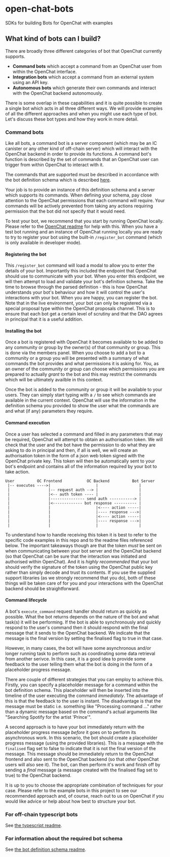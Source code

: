 # open-chat-bots

SDKs for building Bots for OpenChat with examples

## What kind of bots can I build?

There are broadly three different categories of bot that OpenChat currently supports.

- **Command bots** which accept a command from an OpenChat user from within the OpenChat interface.
- **Integration bots** which accept a command from an external system using an API key.
- **Autonomous bots** which generate their own commands and interact with the OpenChat backend autonomously.

There is some overlap in these capabilities and it is quite possible to create a single bot which acts in all three different ways. We will provide examples of all the different approaches and when you might use each type of bot. Let's discuss these bot types and how they work in more detail.

### Command bots

Like all bots, a command bot is a server component (which may be an IC canister or any other kind of off-chain server) which will interact with the OpenChat backend in order to provide its functions. A command bot's function is described by the set of commands that an OpenChat user can trigger from within OpenChat to interact with it.

The commands that are supported must be described in accordance with the bot definition schema which is described [here](./schema/README.md).

Your job is to provide an instance of this definition schema and a server which supports its commands. When defining your schema, pay close attention to the OpenChat permissions that each command will require. Your commands will be actively prevented from taking any actions requiring permission that the bot did not specify that it would need.

To test your bot, we recommend that you start by running OpenChat locally. Please refer to the [OpenChat readme](https://github.com/open-chat-labs/open-chat/blob/master/README.md) for help with this. When you have a test bot running and an instance of OpenChat running locally you are ready to try to register your bot using the built-in `/register_bot` command (which is only available in developer mode).

#### Registering the bot

This `/register_bot` command will load a modal to allow you to enter the details of your bot. Importantly this included the endpoint that OpenChat should use to communicate with your bot. When you enter this endpoint, we will then attempt to load and validate your bot's definition schema. Take the time to browse through the parsed definition - this is how OpenChat understands your bot's behaviour and how it will control the user's interactions with your bot. When you are happy, you can register the bot. Note that in the live environment, your bot can only be registered via a special proposal type within the OpenChat proposals channel. This is to ensure that each bot get a certain level of scrutiny and that the DAO agrees in principal that it is a useful addition.

#### Installing the bot

Once a bot is registered with OpenChat it becomes available to be added to any community or group by the owner(s) of that community or group. This is done via the members panel. When you choose to add a bot to a community or a group you will be presented with a summary of what commands the bot provides and what permissions it is asking for. You, as an owner of the community or group can choose which permissions you are prepared to actually _grant_ to the bot and this may restrict the commands which will be ultimately availble in this context.

Once the bot is added to the community or group it will be available to your users. They can simply start typing with a `/` to see which commands are available in the current context. OpenChat will use the information in the definition schema you provided to show the user what the commands are and what (if any) parameters they require.

#### Command execution

Once a user has selected a command and filled in any parameters that may be required, OpenChat will attempt to obtain an authorisation token. We will check that the user and the bot have the permission to do what they are asking to do in principal and then, if all is well, we will create an authorisation token in the form of a json web token signed with the OpenChat private key. This token will then be automatically sent to your bot's endpoint and contains all of the information required by your bot to take action.

```
User          OC Frontend           OC Backend          Bot Server
 |-- executes ---->|                    |                  |
 |                 |-- request auth --> |                  |
 |                 |<-- auth token ---- |                  |
 |                 |--------------- send auth -----------> |
 |                 |<------------- bot response ---------- |
 |                 |                    |<---- action -----|
 |                 |                    |---- response --->|
 |                 |                    |<---- action -----|
 |                 |                    |---- response --->|
 |                 |                    |                  |
```

To understand how to handle receiving this token it is best to refer to the specific code examples in this repo and to the readme files referenced below. The important takeaways though are that the token _must_ be sent on when communicating between your bot server and the OpenChat backend (so that OpenChat can be sure that the interaction was initiated and authorised within OpenChat). And it is _highly recommended_ that your bot should verify the signature of the token using the OpenChat public key rather than simply decode and trust its contents. If you use the supplied support libraries (as we strongly recommend that you do), both of these things will be taken care of for you and your interactions with the OpenChat backend should be straightforward.

#### Command lifecycle

A bot's `execute_command` request handler should return as quickly as possible. What the bot returns depends on the nature of the bot and what task(s) it will be performing. If the bot is able to synchronously and quickly respond to the user's command then it should respond with the final message that it sends to the OpenChat backend. We indicate that the message is the final version by setting the finalised flag to true in that case.

However, in many cases, the bot will have some asynchronous and/or longer running task to perform such as coordinating some data retrieval from another serivce. In this case, it is a good idea to provide some feedback to the user telling them what the bot is doing in the form of a placeholder progress message.

There are couple of different strategies that you can employ to achieve this. Firstly, you can specify a placeholder message for a command within the bot definition schema. This placeholder will then be inserted into the timeline of the user executing the command _immediately_. The advantage of this is that the feedback to the user is instant. The disadvantage is that the message must be static i.e. something like "Processing command ..." rather than a dynamic message based on the command's actual arguments like "Searching Spotify for the artist 'Prince'".

A second approach is to have your bot immediately return with the placeholder progress message _before_ it goes on to perform its asynchronous work. In this scenario, the bot should create a placeholder progress message (using the provided libraries). This is a message with the `finalised` flag set to false to indicate that it is not the final version of the message. This message should be immediately return to the OpenChat frontend and also sent to the OpenChat backend (so that _other_ OpenChat users will also see it). The bot, can then perform it's work and finish off by sending a _final_ message (a message created with the finalised flag set to true) to the OpenChat backend.

It is up to you to choose the appropriate combination of techniques for your case. Please refer to the example bots in this project to see our recommended approach and, of course, reach out to us on OpenChat if you would like advice or help about how best to structure your bot.

### For off-chain typescript bots

See [the typescript readme](./ts/README.md).

### For information about the required bot schema

See [the bot definition schema readme](./schema/README.md).
